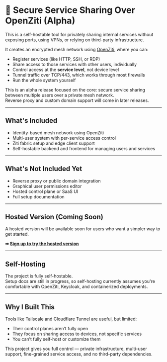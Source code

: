 # 🚂 Secure Service Sharing Over OpenZiti (Alpha)

This is a self-hostable tool for privately sharing internal services without exposing ports, using VPNs, or relying on third-party infrastructure.

It creates an encrypted mesh network using [OpenZiti](https://openziti.io), where you can:

- Register services (like HTTP, SSH, or RDP)
- Share access to those services with other users, individually
- Control access at the **service level**, not device level
- Tunnel traffic over TCP/443, which works through most firewalls
- Run the whole system yourself

This is an alpha release focused on the core: secure service sharing between multiple users over a private mesh network.  
Reverse proxy and custom domain support will come in later releases.

---

## What's Included

- Identity-based mesh network using OpenZiti
- Multi-user system with per-service access control
- Ziti fabric setup and edge client support
- Self-hostable backend and frontend for managing users and services

---

## What's Not Included Yet

- Reverse proxy or public domain integration
- Graphical user permissions editor
- Hosted control plane or SaaS UI
- Full setup documentation

---

## Hosted Version (Coming Soon)

A hosted version will be available soon for users who want a simpler way to get started.

**➡ [Sign up to try the hosted version](https://tunnl.app)**

---

## Self-Hosting

The project is fully self-hostable.  
Setup docs are still in progress, so self-hosting currently assumes you're comfortable with OpenZiti, Keycloak, and containerized deployments.

---

## Why I Built This

Tools like Tailscale and Cloudflare Tunnel are useful, but limited:
- Their control planes aren’t fully open
- They focus on sharing access to devices, not specific services
- You can’t fully self-host or customize them

This project gives you full control — private infrastructure, multi-user support, fine-grained service access, and no third-party dependencies.
